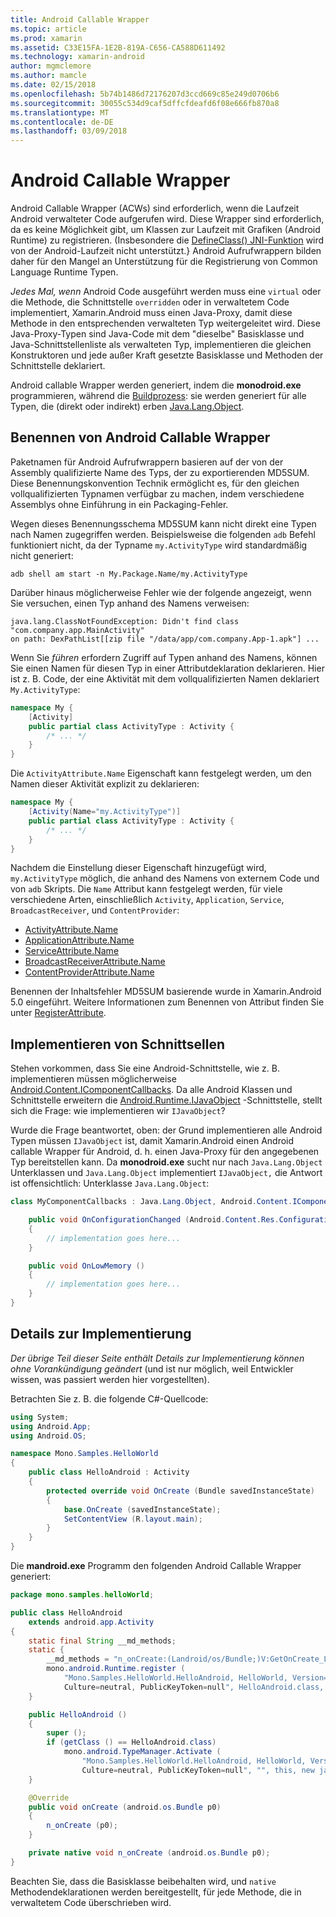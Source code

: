 ```yaml
---
title: Android Callable Wrapper
ms.topic: article
ms.prod: xamarin
ms.assetid: C33E15FA-1E2B-819A-C656-CA588D611492
ms.technology: xamarin-android
author: mgmclemore
ms.author: mamcle
ms.date: 02/15/2018
ms.openlocfilehash: 5b74b1486d72176207d3ccd669c85e249d0706b6
ms.sourcegitcommit: 30055c534d9caf5dffcfdeafd6f08e666fb870a8
ms.translationtype: MT
ms.contentlocale: de-DE
ms.lasthandoff: 03/09/2018
---
```

# <a name="android-callable-wrappers"></a>Android Callable Wrapper

Android Callable Wrapper (ACWs) sind erforderlich, wenn die Laufzeit Android verwalteter Code aufgerufen wird. Diese Wrapper sind erforderlich, da es keine Möglichkeit gibt, um Klassen zur Laufzeit mit Grafiken (Android Runtime) zu registrieren. (Insbesondere die [DefineClass() JNI-Funktion](http://docs.oracle.com/javase/1.5.0/docs/guide/jni/spec/functions.html#wp15986) wird von der Android-Laufzeit nicht unterstützt.} Android Aufrufwrappern bilden daher für den Mangel an Unterstützung für die Registrierung von Common Language Runtime Typen. 

*Jedes Mal, wenn* Android Code ausgeführt werden muss eine `virtual` oder die Methode, die Schnittstelle `overridden` oder in verwaltetem Code implementiert, Xamarin.Android muss einen Java-Proxy, damit diese Methode in den entsprechenden verwalteten Typ weitergeleitet wird. Diese Java-Proxy-Typen sind Java-Code mit dem "dieselbe" Basisklasse und Java-Schnittstellenliste als verwalteten Typ, implementieren die gleichen Konstruktoren und jede außer Kraft gesetzte Basisklasse und Methoden der Schnittstelle deklariert. 

Android callable Wrapper werden generiert, indem die **monodroid.exe** programmieren, während die [Buildprozess](~/android/deploy-test/building-apps/build-process.md): sie werden generiert für alle Typen, die (direkt oder indirekt) erben [ Java.Lang.Object](https://developer.xamarin.com/api/type/Java.Lang.Object/). 



## <a name="android-callable-wrapper-naming"></a>Benennen von Android Callable Wrapper

Paketnamen für Android Aufrufwrappern basieren auf der von der Assembly qualifizierte Name des Typs, der zu exportierenden MD5SUM. Diese Benennungskonvention Technik ermöglicht es, für den gleichen vollqualifizierten Typnamen verfügbar zu machen, indem verschiedene Assemblys ohne Einführung in ein Packaging-Fehler. 

Wegen dieses Benennungsschema MD5SUM kann nicht direkt eine Typen nach Namen zugegriffen werden. Beispielsweise die folgenden `adb` Befehl funktioniert nicht, da der Typname `my.ActivityType` wird standardmäßig nicht generiert: 

```shell
adb shell am start -n My.Package.Name/my.ActivityType
```

Darüber hinaus möglicherweise Fehler wie der folgende angezeigt, wenn Sie versuchen, einen Typ anhand des Namens verweisen:

```shell
java.lang.ClassNotFoundException: Didn't find class "com.company.app.MainActivity"
on path: DexPathList[[zip file "/data/app/com.company.App-1.apk"] ...
```

Wenn Sie *führen* erfordern Zugriff auf Typen anhand des Namens, können Sie einen Namen für diesen Typ in einer Attributdeklaration deklarieren. Hier ist z. B. Code, der eine Aktivität mit dem vollqualifizierten Namen deklariert `My.ActivityType`:

```csharp
namespace My {
    [Activity]
    public partial class ActivityType : Activity {
        /* ... */
    }
}
```

Die `ActivityAttribute.Name` Eigenschaft kann festgelegt werden, um den Namen dieser Aktivität explizit zu deklarieren: 

```csharp
namespace My {
    [Activity(Name="my.ActivityType")]
    public partial class ActivityType : Activity {
        /* ... */
    }
}
```

Nachdem die Einstellung dieser Eigenschaft hinzugefügt wird, `my.ActivityType` möglich, die anhand des Namens von externem Code und von `adb` Skripts. Die `Name` Attribut kann festgelegt werden, für viele verschiedene Arten, einschließlich `Activity`, `Application`, `Service`, `BroadcastReceiver`, und `ContentProvider`: 

-   [ActivityAttribute.Name](https://developer.xamarin.com/api/property/Android.App.ActivityAttribute.Name/)
-   [ApplicationAttribute.Name](https://developer.xamarin.com/api/property/Android.App.ApplicationAttribute.Name/)
-   [ServiceAttribute.Name](https://developer.xamarin.com/api/property/Android.App.ServiceAttribute.Name/)
-   [BroadcastReceiverAttribute.Name](https://developer.xamarin.com/api/property/Android.Content.BroadcastReceiverAttribute.Name/)
-   [ContentProviderAttribute.Name](https://developer.xamarin.com/api/property/Android.Content.ContentProviderAttribute.Name/)

Benennen der Inhaltsfehler MD5SUM basierende wurde in Xamarin.Android 5.0 eingeführt. Weitere Informationen zum Benennen von Attribut finden Sie unter [RegisterAttribute](https://developer.xamarin.com/api/type/Android.Runtime.RegisterAttribute/). 



## <a name="implementing-interfaces"></a>Implementieren von Schnittsellen

Stehen vorkommen, dass Sie eine Android-Schnittstelle, wie z. B. implementieren müssen möglicherweise [Android.Content.IComponentCallbacks](https://developer.xamarin.com/api/type/Android.Content.IComponentCallbacks/). Da alle Android Klassen und Schnittstelle erweitern die [Android.Runtime.IJavaObject](https://developer.xamarin.com/api/type/Android.Runtime.IJavaObject/) -Schnittstelle, stellt sich die Frage: wie implementieren wir `IJavaObject`? 

Wurde die Frage beantwortet, oben: der Grund implementieren alle Android Typen müssen `IJavaObject` ist, damit Xamarin.Android einen Android callable Wrapper für Android, d. h. einen Java-Proxy für den angegebenen Typ bereitstellen kann. Da **monodroid.exe** sucht nur nach `Java.Lang.Object` Unterklassen und `Java.Lang.Object` implementiert `IJavaObject,` die Antwort ist offensichtlich: Unterklasse `Java.Lang.Object`: 

```csharp
class MyComponentCallbacks : Java.Lang.Object, Android.Content.IComponentCallbacks {

    public void OnConfigurationChanged (Android.Content.Res.Configuration newConfig)
    {
        // implementation goes here...
    } 

    public void OnLowMemory ()
    {
        // implementation goes here...
    }
}
```


## <a name="implementation-details"></a>Details zur Implementierung

*Der übrige Teil dieser Seite enthält Details zur Implementierung können ohne Vorankündigung geändert* (und ist nur möglich, weil Entwickler wissen, was passiert werden hier vorgestellten). 

Betrachten Sie z. B. die folgende C#-Quellcode:

```csharp
using System;
using Android.App;
using Android.OS;

namespace Mono.Samples.HelloWorld
{
    public class HelloAndroid : Activity
    {
        protected override void OnCreate (Bundle savedInstanceState)
        {
            base.OnCreate (savedInstanceState);
            SetContentView (R.layout.main);
        }
    }
}
```

Die **mandroid.exe** Programm den folgenden Android Callable Wrapper generiert: 

```java
package mono.samples.helloWorld;

public class HelloAndroid
    extends android.app.Activity
{
    static final String __md_methods;
    static {
        __md_methods = "n_onCreate:(Landroid/os/Bundle;)V:GetOnCreate_Landroid_os_Bundle_Handler\n" + "";
        mono.android.Runtime.register (
            "Mono.Samples.HelloWorld.HelloAndroid, HelloWorld, Version=1.0.0.0, 
            Culture=neutral, PublicKeyToken=null", HelloAndroid.class, __md_methods);
    }

    public HelloAndroid ()
    {
        super ();
        if (getClass () == HelloAndroid.class)
            mono.android.TypeManager.Activate (
                "Mono.Samples.HelloWorld.HelloAndroid, HelloWorld, Version=1.0.0.0, 
                Culture=neutral, PublicKeyToken=null", "", this, new java.lang.Object[] {  });
    }

    @Override
    public void onCreate (android.os.Bundle p0)
    {
        n_onCreate (p0);
    }

    private native void n_onCreate (android.os.Bundle p0);
}
```

Beachten Sie, dass die Basisklasse beibehalten wird, und `native` Methodendeklarationen werden bereitgestellt, für jede Methode, die in verwaltetem Code überschrieben wird. 
